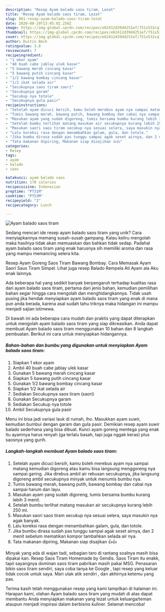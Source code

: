 ```yaml
---
description: "Resep Ayam balado saos tiram, Lezat"
title: "Resep Ayam balado saos tiram, Lezat"
slug: 861-resep-ayam-balado-saos-tiram-lezat
date: 2020-08-29T13:45:02.256Z
image: https://img-global.cpcdn.com/recipes/e62412d39d4251ef/751x532cq70/ayam-balado-saos-tiram-foto-resep-utama.jpg
thumbnail: https://img-global.cpcdn.com/recipes/e62412d39d4251ef/751x532cq70/ayam-balado-saos-tiram-foto-resep-utama.jpg
cover: https://img-global.cpcdn.com/recipes/e62412d39d4251ef/751x532cq70/ayam-balado-saos-tiram-foto-resep-utama.jpg
author: Dustin Beck
ratingvalue: 3.8
reviewcount: 7
recipeingredient:
- "1 ekor ayam"
- "40 buah cabe jablay ulek kasar"
- "5 bawang merah cincang kasar"
- "5 bawang putih cincang kasar"
- "1/2 bawang bombay cincang kasar"
- "1/2 ikat selada air"
- "Secukupnya saos tiram saori"
- "Secukupnya garam"
- "Secukup nya totole"
- "Secukupnya gula pasir"
recipeinstructions:
- "Setelah ayam dicuci bersih, kamu boleh merebus ayam nya sampai matang kemudian digoreng atau kamu bisa langsung menggoreng nya sampai garing. Jika direbus ambil air rebusan secukupnya, jika langsung digoreng ambil secukupnya minyak untuk menumis bumbu nya."
- "Tumis bawang merah, bawang putih, bawang bombay dan cabai nya sampai harum dan layu."
- "Masukan ayam yang sudah digoreng, tumis bersama bumbu kurang lebih 3 menit."
- "Setelah bumbu terlihat matang masukan air secukupnya kurang lebih 250 ml."
- "Masukan saori saos tiram secukup nya sesuai selera, saya masukin nya agak banyak."
- "Lalu koreksi rasa dengan menambahkan galam, gula, dan totole."
- "Jika bumbu dirasa sudah pas tunggu sampai agak seset airnya, dan 2 menit sebelum mematikan kompor tambahkan selada air nya."
- "Tata makanan dipiring, Makanan siap disajikan 👍👍"
categories:
- Resep
tags:
- ayam
- balado
- saos

katakunci: ayam balado saos 
nutrition: 178 calories
recipecuisine: Indonesian
preptime: "PT31M"
cooktime: "PT53M"
recipeyield: "2"
recipecategory: Lunch

---
```



![Ayam balado saos tiram](https://img-global.cpcdn.com/recipes/e62412d39d4251ef/751x532cq70/ayam-balado-saos-tiram-foto-resep-utama.jpg)

Sedang mencari ide resep ayam balado saos tiram yang unik? Cara menyiapkannya memang susah-susah gampang. Kalau keliru mengolah maka hasilnya tidak akan memuaskan dan bahkan tidak sedap. Padahal ayam balado saos tiram yang enak harusnya sih memiliki aroma dan rasa yang mampu memancing selera kita.

Resep Ayam Goreng Saos Tiram Bawang Bombay. Cara Memasak Ayam Saori Saus Tiram Simpel. Lihat juga resep Balado Rempela Ati Ayam ala Aku enak lainnya.

Ada beberapa hal yang sedikit banyak berpengaruh terhadap kualitas rasa dari ayam balado saos tiram, pertama dari jenis bahan, kemudian pemilihan bahan segar hingga cara mengolah dan menghidangkannya. Tidak usah pusing jika hendak menyiapkan ayam balado saos tiram yang enak di mana pun anda berada, karena asal sudah tahu triknya maka hidangan ini mampu menjadi sajian istimewa.


Di bawah ini ada beberapa cara mudah dan praktis yang dapat diterapkan untuk mengolah ayam balado saos tiram yang siap dikreasikan. Anda dapat membuat Ayam balado saos tiram menggunakan 10 bahan dan 8 langkah pembuatan. Berikut ini cara untuk menyiapkan hidangannya.

<!--inarticleads1-->

##### Bahan-bahan dan bumbu yang digunakan untuk menyiapkan Ayam balado saos tiram:

1. Siapkan 1 ekor ayam
1. Ambil 40 buah cabe jablay ulek kasar
1. Gunakan 5 bawang merah cincang kasar
1. Siapkan 5 bawang putih cincang kasar
1. Gunakan 1/2 bawang bombay cincang kasar
1. Siapkan 1/2 ikat selada air
1. Sediakan Secukupnya saos tiram (saori)
1. Gunakan Secukupnya garam
1. Sediakan Secukup nya totole
1. Ambil Secukupnya gula pasir


Menu ini bisa jadi variasi lauk di rumah, lho. Masukkan ayam suwir, kemudian bumbui dengan garam dan gula pasir. Demikian resep ayam suwir balado sederhana yang bisa dibuat. Kunci ayam goreng mentega yang enak itu ayamnya harus renyah (ga terlalu basah, tapi juga nggak keras) plus saosnya yang gurih. 

<!--inarticleads2-->

##### Langkah-langkah membuat Ayam balado saos tiram:

1. Setelah ayam dicuci bersih, kamu boleh merebus ayam nya sampai matang kemudian digoreng atau kamu bisa langsung menggoreng nya sampai garing. Jika direbus ambil air rebusan secukupnya, jika langsung digoreng ambil secukupnya minyak untuk menumis bumbu nya.
1. Tumis bawang merah, bawang putih, bawang bombay dan cabai nya sampai harum dan layu.
1. Masukan ayam yang sudah digoreng, tumis bersama bumbu kurang lebih 3 menit.
1. Setelah bumbu terlihat matang masukan air secukupnya kurang lebih 250 ml.
1. Masukan saori saos tiram secukup nya sesuai selera, saya masukin nya agak banyak.
1. Lalu koreksi rasa dengan menambahkan galam, gula, dan totole.
1. Jika bumbu dirasa sudah pas tunggu sampai agak seset airnya, dan 2 menit sebelum mematikan kompor tambahkan selada air nya.
1. Tata makanan dipiring, Makanan siap disajikan 👍👍


Minyak yang ada di wajan tadi, sebagian taro di rantang soalnya masih bisa dipakai kan. Resep Saos Tiram Homemade by Gendis. Saos Tiram itu enakk, tapii sayangnya dominan saos tiram pabrikan masih pakai MSG. Penasaran bikin saos tiram sendiri, saya coba tanya ke Google , tapi resep yang keluar tidak cocok untuk saya. Mari utak atik sendiri , dan akhirnya ketemu yang pas. 

Terima kasih telah menggunakan resep yang kami tampilkan di halaman ini. Harapan kami, olahan Ayam balado saos tiram yang mudah di atas dapat membantu Anda menyiapkan makanan yang lezat untuk keluarga/teman ataupun menjadi inspirasi dalam berbisnis kuliner. Selamat mencoba!
